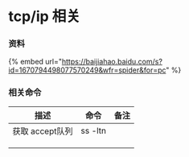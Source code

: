 # tcp/ip 相关

### 资料

{% embed url="https://baijiahao.baidu.com/s?id=1670794498077570249&wfr=spider&for=pc" %}

### 相关命令

| 描述          | 命令      | 备注 |
| ----------- | ------- | -- |
| 获取 accept队列 | ss -ltn |    |
|             |         |    |
|             |         |    |
|             |         |    |

